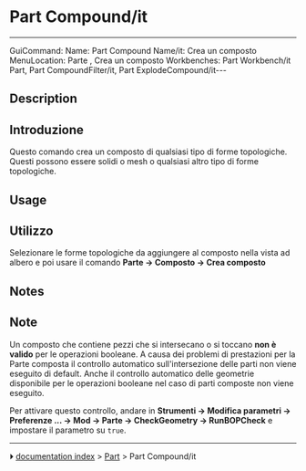 # Part Compound/it
---
 GuiCommand:   Name: Part Compound‏‎   Name/it: Crea un composto‏‎   MenuLocation: Parte , Crea un composto   Workbenches: Part Workbench/it   Part, Part CompoundFilter/it, Part ExplodeCompound/it---


</div>

## Description


<div class="mw-translate-fuzzy">

## Introduzione

Questo comando crea un composto di qualsiasi tipo di forme topologiche. Questi possono essere solidi o mesh o qualsiasi altro tipo di forme topologiche.


</div>

## Usage


<div class="mw-translate-fuzzy">

## Utilizzo

Selezionare le forme topologiche da aggiungere al composto nella vista ad albero e poi usare il comando **Parte → Composto → Crea composto**


</div>

## Notes


<div class="mw-translate-fuzzy">

## Note

Un composto che contiene pezzi che si intersecano o si toccano **non è valido** per le operazioni booleane. A causa dei problemi di prestazioni per la Parte composta il controllo automatico sull\'intersezione delle parti non viene eseguito di default. Anche il controllo automatico delle geometrie disponibile per le operazioni booleane nel caso di parti composte non viene eseguito.


</div>

Per attivare questo controllo, andare in **Strumenti → Modifica parametri → Preferenze ... → Mod → Parte → CheckGeometry → RunBOPCheck** e impostare il parametro su `true`.


<div class="mw-translate-fuzzy">





</div>



---
⏵ [documentation index](../README.md) > [Part](Part_Workbench.md) > Part Compound/it
